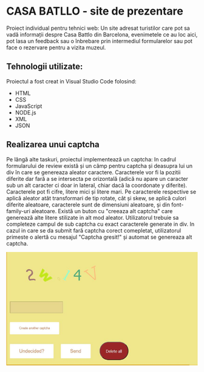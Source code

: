 # CASA BATLLO - site de prezentare
Proiect individual pentru tehnici web: Un site adresat turistilor care pot sa vadă informații despre Casa Battlo din Barcelona, evenimetele ce au loc aici, pot lasa un feedback sau o înbrebare prin intermediul formularelor sau pot face o rezervare pentru a vizita muzeul.


## Tehnologii utilizate:
Proiectul a fost creat in Visual Studio Code folosind:
* HTML
* CSS
* JavaScript
* NODE.js
* XML
* JSON

## Realizarea unui captcha 
Pe lângă alte taskuri, proiectul implementează un captcha:
In cadrul formularului de review  există și un câmp pentru captcha și deasupra lui un div în care se genereaza aleator caractere. Caracterele vor fi la pozitii diferite dar fară a se intersecta pe orizontală (adică nu apare un caracter sub un alt caracter ci doar in lateral, chiar dacă la coordonate y diferite). Caracterele pot fi cifre, litere mici și litere mari. Pe caracterele respective se aplică aleator atât transformari de tip rotate, cât și skew, se aplică culori diferite aleatoare, caracterele sunt de dimensiuni aleatoare, și din font-family-uri aleatoare. Există un buton cu "creeaza alt captcha" care generează alte litere stilizate in alt mod aleator. Utilizatorul trebuie sa completeze campul de sub captcha cu exact caracterele generate in div. In cazul in care se da submit fară captcha corect comepletat, utilizatorul primeste o alertă cu mesajul "Captcha gresit!" și automat se genereaza alt captcha.

![Captcha](https://github.com/iuga-paula/Proiect_Tehnici_WEB/blob/Screenshots-%26%26-Demos/Captcha.JPG)
